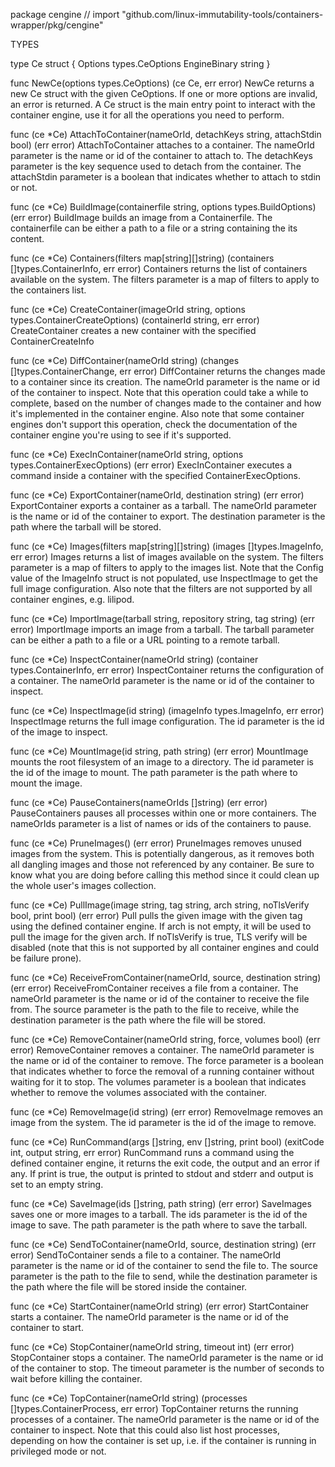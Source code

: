 package cengine // import "github.com/linux-immutability-tools/containers-wrapper/pkg/cengine"


TYPES

type Ce struct {
	Options      types.CeOptions
	EngineBinary string
}

func NewCe(options types.CeOptions) (ce Ce, err error)
    NewCe returns a new Ce struct with the given CeOptions. If one or more
    options are invalid, an error is returned. A Ce struct is the main entry
    point to interact with the container engine, use it for all the operations
    you need to perform.

func (ce *Ce) AttachToContainer(nameOrId, detachKeys string, attachStdin bool) (err error)
    AttachToContainer attaches to a container. The nameOrId parameter is the
    name or id of the container to attach to. The detachKeys parameter is the
    key sequence used to detach from the container. The attachStdin parameter is
    a boolean that indicates whether to attach to stdin or not.

func (ce *Ce) BuildImage(containerfile string, options types.BuildOptions) (err error)
    BuildImage builds an image from a Containerfile. The containerfile can be
    either a path to a file or a string containing the its content.

func (ce *Ce) Containers(filters map[string][]string) (containers []types.ContainerInfo, err error)
    Containers returns the list of containers available on the system.
    The filters parameter is a map of filters to apply to the containers list.

func (ce *Ce) CreateContainer(imageOrId string, options types.ContainerCreateOptions) (containerId string, err error)
    CreateContainer creates a new container with the specified
    ContainerCreateInfo

func (ce *Ce) DiffContainer(nameOrId string) (changes []types.ContainerChange, err error)
    DiffContainer returns the changes made to a container since its creation.
    The nameOrId parameter is the name or id of the container to inspect.
    Note that this operation could take a while to complete, based on the number
    of changes made to the container and how it's implemented in the container
    engine. Also note that some container engines don't support this operation,
    check the documentation of the container engine you're using to see if it's
    supported.

func (ce *Ce) ExecInContainer(nameOrId string, options types.ContainerExecOptions) (err error)
    ExecInContainer executes a command inside a container with the specified
    ContainerExecOptions.

func (ce *Ce) ExportContainer(nameOrId, destination string) (err error)
    ExportContainer exports a container as a tarball. The nameOrId parameter is
    the name or id of the container to export. The destination parameter is the
    path where the tarball will be stored.

func (ce *Ce) Images(filters map[string][]string) (images []types.ImageInfo, err error)
    Images returns a list of images available on the system. The filters
    parameter is a map of filters to apply to the images list. Note that the
    Config value of the ImageInfo struct is not populated, use InspectImage
    to get the full image configuration. Also note that the filters are not
    supported by all container engines, e.g. lilipod.

func (ce *Ce) ImportImage(tarball string, repository string, tag string) (err error)
    ImportImage imports an image from a tarball. The tarball parameter can be
    either a path to a file or a URL pointing to a remote tarball.

func (ce *Ce) InspectContainer(nameOrId string) (container types.ContainerInfo, err error)
    InspectContainer returns the configuration of a container. The nameOrId
    parameter is the name or id of the container to inspect.

func (ce *Ce) InspectImage(id string) (imageInfo types.ImageInfo, err error)
    InspectImage returns the full image configuration. The id parameter is the
    id of the image to inspect.

func (ce *Ce) MountImage(id string, path string) (err error)
    MountImage mounts the root filesystem of an image to a directory. The id
    parameter is the id of the image to mount. The path parameter is the path
    where to mount the image.

func (ce *Ce) PauseContainers(nameOrIds []string) (err error)
    PauseContainers pauses all processes within one or more containers. The
    nameOrIds parameter is a list of names or ids of the containers to pause.

func (ce *Ce) PruneImages() (err error)
    PruneImages removes unused images from the system. This is potentially
    dangerous, as it removes both all dangling images and those not referenced
    by any container. Be sure to know what you are doing before calling this
    method since it could clean up the whole user's images collection.

func (ce *Ce) PullImage(image string, tag string, arch string, noTlsVerify bool, print bool) (err error)
    Pull pulls the given image with the given tag using the defined container
    engine. If arch is not empty, it will be used to pull the image for the
    given arch. If noTlsVerify is true, TLS verify will be disabled (note that
    this is not supported by all container engines and could be failure prone).

func (ce *Ce) ReceiveFromContainer(nameOrId, source, destination string) (err error)
    ReceiveFromContainer receives a file from a container. The nameOrId
    parameter is the name or id of the container to receive the file from. The
    source parameter is the path to the file to receive, while the destination
    parameter is the path where the file will be stored.

func (ce *Ce) RemoveContainer(nameOrId string, force, volumes bool) (err error)
    RemoveContainer removes a container. The nameOrId parameter is the name
    or id of the container to remove. The force parameter is a boolean that
    indicates whether to force the removal of a running container without
    waiting for it to stop. The volumes parameter is a boolean that indicates
    whether to remove the volumes associated with the container.

func (ce *Ce) RemoveImage(id string) (err error)
    RemoveImage removes an image from the system. The id parameter is the id of
    the image to remove.

func (ce *Ce) RunCommand(args []string, env []string, print bool) (exitCode int, output string, err error)
    RunCommand runs a command using the defined container engine, it returns the
    exit code, the output and an error if any. If print is true, the output is
    printed to stdout and stderr and output is set to an empty string.

func (ce *Ce) SaveImage(ids []string, path string) (err error)
    SaveImages saves one or more images to a tarball. The ids parameter is the
    id of the image to save. The path parameter is the path where to save the
    tarball.

func (ce *Ce) SendToContainer(nameOrId, source, destination string) (err error)
    SendToContainer sends a file to a container. The nameOrId parameter is the
    name or id of the container to send the file to. The source parameter is the
    path to the file to send, while the destination parameter is the path where
    the file will be stored inside the container.

func (ce *Ce) StartContainer(nameOrId string) (err error)
    StartContainer starts a container. The nameOrId parameter is the name or id
    of the container to start.

func (ce *Ce) StopContainer(nameOrId string, timeout int) (err error)
    StopContainer stops a container. The nameOrId parameter is the name or id
    of the container to stop. The timeout parameter is the number of seconds to
    wait before killing the container.

func (ce *Ce) TopContainer(nameOrId string) (processes []types.ContainerProcess, err error)
    TopContainer returns the running processes of a container. The nameOrId
    parameter is the name or id of the container to inspect. Note that this
    could also list host processes, depending on how the container is set up,
    i.e. if the container is running in privileged mode or not.

